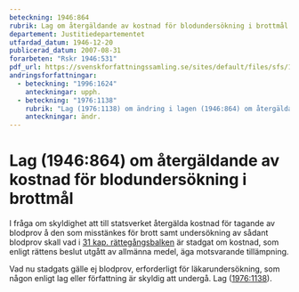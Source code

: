 ```yaml
---
beteckning: 1946:864
rubrik: Lag om återgäldande av kostnad för blodundersökning i brottmål
departement: Justitiedepartementet
utfardad_datum: 1946-12-20
publicerad_datum: 2007-08-31
forarbeten: "Rskr 1946:531"
pdf_url: https://svenskforfattningssamling.se/sites/default/files/sfs/1946-12/SFS1946-864.pdf
andringsforfattningar:
  - beteckning: "1996:1624"
    anteckningar: upph.
  - beteckning: "1976:1138"
    rubrik: "Lag (1976:1138) om ändring i lagen (1946:864) om återgäldande av kostnad för blodundersökning i brottmål"
    anteckningar: ändr.
---
```


# Lag (1946:864) om återgäldande av kostnad för blodundersökning i brottmål

I fråga om skyldighet att till statsverket återgälda kostnad för tagande av blodprov å den som misstänkes för brott samt undersökning av sådant blodprov skall vad i [31 kap. rättegångsbalken](https://selex.se/eli/sfs/1942/740) är stadgat om kostnad, som enligt rättens beslut utgått av allmänna medel, äga motsvarande tillämpning.

Vad nu stadgats gälle ej blodprov, erforderligt för läkarundersökning, som någon enligt lag eller författning är skyldig att undergå. Lag ([1976:1138](https://selex.se/eli/sfs/1976/1138)).